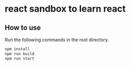 # react sandbox to learn react

## How to use

Run the following commands in the root directory.

```bash
npm install
npm run build
npm run start
```

